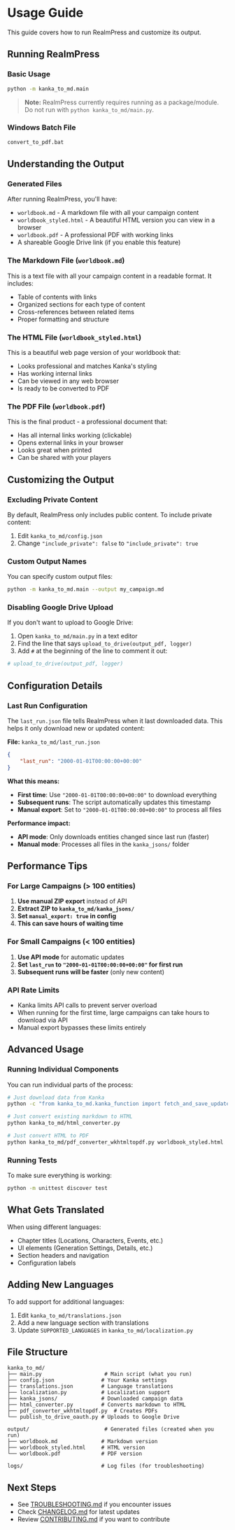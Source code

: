 # Usage Guide

This guide covers how to run RealmPress and customize its output.

## Running RealmPress

### Basic Usage
```bash
python -m kanka_to_md.main
```

> **Note:** RealmPress currently requires running as a package/module. Do not run with `python kanka_to_md/main.py`.

### Windows Batch File
```bash
convert_to_pdf.bat
```

## Understanding the Output

### Generated Files
After running RealmPress, you'll have:
- `worldbook.md` - A markdown file with all your campaign content
- `worldbook_styled.html` - A beautiful HTML version you can view in a browser
- `worldbook.pdf` - A professional PDF with working links
- A shareable Google Drive link (if you enable this feature)

### The Markdown File (`worldbook.md`)
This is a text file with all your campaign content in a readable format. It includes:
- Table of contents with links
- Organized sections for each type of content
- Cross-references between related items
- Proper formatting and structure

### The HTML File (`worldbook_styled.html`)
This is a beautiful web page version of your worldbook that:
- Looks professional and matches Kanka's styling
- Has working internal links
- Can be viewed in any web browser
- Is ready to be converted to PDF

### The PDF File (`worldbook.pdf`)
This is the final product - a professional document that:
- Has all internal links working (clickable)
- Opens external links in your browser
- Looks great when printed
- Can be shared with your players

## Customizing the Output

### Excluding Private Content
By default, RealmPress only includes public content. To include private content:
1. Edit `kanka_to_md/config.json`
2. Change `"include_private": false` to `"include_private": true`

### Custom Output Names
You can specify custom output files:
```bash
python -m kanka_to_md.main --output my_campaign.md
```

### Disabling Google Drive Upload
If you don't want to upload to Google Drive:
1. Open `kanka_to_md/main.py` in a text editor
2. Find the line that says `upload_to_drive(output_pdf, logger)`
3. Add `#` at the beginning of the line to comment it out:
```python
# upload_to_drive(output_pdf, logger)
```

## Configuration Details

### Last Run Configuration
The `last_run.json` file tells RealmPress when it last downloaded data. This helps it only download new or updated content:

**File:** `kanka_to_md/last_run.json`
```json
{
    "last_run": "2000-01-01T00:00:00+00:00"
}
```

**What this means:**
- **First time**: Use `"2000-01-01T00:00:00+00:00"` to download everything
- **Subsequent runs**: The script automatically updates this timestamp
- **Manual export**: Set to `"2000-01-01T00:00:00+00:00"` to process all files

**Performance impact:**
- **API mode**: Only downloads entities changed since last run (faster)
- **Manual mode**: Processes all files in the `kanka_jsons/` folder

## Performance Tips

### For Large Campaigns (> 100 entities)
1. **Use manual ZIP export** instead of API
2. **Extract ZIP to `kanka_to_md/kanka_jsons/`**
3. **Set `manual_export: true` in config**
4. **This can save hours of waiting time**

### For Small Campaigns (< 100 entities)
1. **Use API mode** for automatic updates
2. **Set `last_run` to `"2000-01-01T00:00:00+00:00"` for first run**
3. **Subsequent runs will be faster** (only new content)

### API Rate Limits
- Kanka limits API calls to prevent server overload
- When running for the first time, large campaigns can take hours to download via API
- Manual export bypasses these limits entirely

## Advanced Usage

### Running Individual Components
You can run individual parts of the process:

```bash
# Just download data from Kanka
python -c "from kanka_to_md.kanka_function import fetch_and_save_updated_entities; fetch_and_save_updated_entities()"

# Just convert existing markdown to HTML
python kanka_to_md/html_converter.py

# Just convert HTML to PDF
python kanka_to_md/pdf_converter_wkhtmltopdf.py worldbook_styled.html
```

### Running Tests
To make sure everything is working:
```bash
python -m unittest discover test
```

## What Gets Translated
When using different languages:
- Chapter titles (Locations, Characters, Events, etc.)
- UI elements (Generation Settings, Details, etc.)
- Section headers and navigation
- Configuration labels

## Adding New Languages
To add support for additional languages:
1. Edit `kanka_to_md/translations.json`
2. Add a new language section with translations
3. Update `SUPPORTED_LANGUAGES` in `kanka_to_md/localization.py`

## File Structure

```
kanka_to_md/
├── main.py                    # Main script (what you run)
├── config.json               # Your Kanka settings
├── translations.json         # Language translations
├── localization.py           # Localization support
├── kanka_jsons/              # Downloaded campaign data
├── html_converter.py         # Converts markdown to HTML
├── pdf_converter_wkhtmltopdf.py  # Creates PDFs
└── publish_to_drive_oauth.py # Uploads to Google Drive

output/                        # Generated files (created when you run)
├── worldbook.md              # Markdown version
├── worldbook_styled.html     # HTML version
└── worldbook.pdf             # PDF version

logs/                         # Log files (for troubleshooting)
```

## Next Steps

- See [TROUBLESHOOTING.md](TROUBLESHOOTING.md) if you encounter issues
- Check [CHANGELOG.md](CHANGELOG.md) for latest updates
- Review [CONTRIBUTING.md](CONTRIBUTING.md) if you want to contribute

